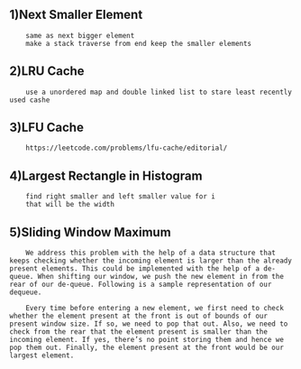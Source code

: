 ## 1)Next Smaller Element
        same as next bigger element 
        make a stack traverse from end keep the smaller elements

## 2)LRU Cache
        use a unordered map and double linked list to stare least recently used cashe

## 3)LFU Cache
        https://leetcode.com/problems/lfu-cache/editorial/

## 4)Largest Rectangle in Histogram
        find right smaller and left smaller value for i
        that will be the width

## 5)Sliding Window Maximum
        We address this problem with the help of a data structure that keeps checking whether the incoming element is larger than the already present elements. This could be implemented with the help of a de-queue. When shifting our window, we push the new element in from the rear of our de-queue. Following is a sample representation of our dequeue.

        Every time before entering a new element, we first need to check whether the element present at the front is out of bounds of our present window size. If so, we need to pop that out. Also, we need to check from the rear that the element present is smaller than the incoming element. If yes, there’s no point storing them and hence we pop them out. Finally, the element present at the front would be our largest element.
